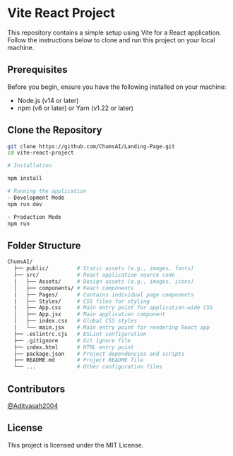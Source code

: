 # Vite React Project

This repository contains a simple setup using Vite for a React application. Follow the instructions below to clone and run this project on your local machine.

## Prerequisites

Before you begin, ensure you have the following installed on your machine:

- Node.js (v14 or later)
- npm (v6 or later) or Yarn (v1.22 or later)

## Clone the Repository

```bash
git clone https://github.com/ChumsAI/Landing-Page.git
cd vite-react-project

# Installation 

npm install

# Running the application 
- Development Mode
npm run dev

- Production Mode 
npm run
```

## Folder Structure 
```bash
ChumsAI/
  ├── public/         # Static assets (e.g., images, fonts)
  ├── src/            # React application source code
  |   ├── Assets/     # Design assets (e.g., images, icons)
  │   ├── components/ # React components
  |   ├── Pages/      # Contains individual page components
  |   ├── Styles/     # CSS files for styling
  |   ├── App.css     # Main entry point for application-wide CSS
  │   ├── App.jsx     # Main application component
  │   ├── index.css   # Global CSS styles
  |   └── main.jsx    # Main entry point for rendering React app
  ├── .eslintrc.cjs   # ESLint configuration
  ├── .gitignore      # Git ignore file
  ├── index.html      # HTML entry point
  ├── package.json    # Project dependencies and scripts
  ├── README.md       # Project README file
  └── ...             # Other configuration files
```
## Contributors 

[@Adityasah2004](https://github.com/Adityasah2004)

## License
This project is licensed under the MIT License.